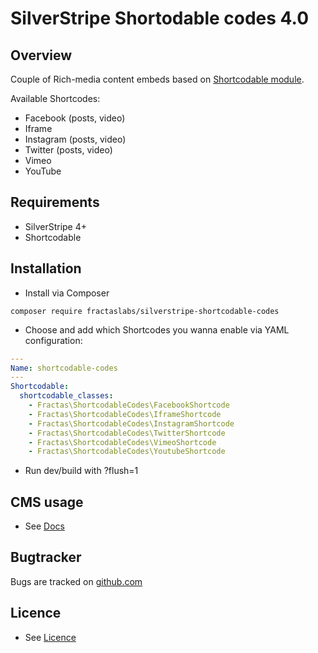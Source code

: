 # SilverStripe Shortodable codes 4.0

## Overview
Couple of Rich-media content embeds based on [Shortcodable module](https://github.com/sheadawson/silverstripe-shortcodable/).

Available Shortcodes:
 * Facebook (posts, video)
 * Iframe
 * Instagram (posts, video)
 * Twitter (posts, video)
 * Vimeo
 * YouTube


## Requirements
 * SilverStripe 4+
 * Shortcodable


## Installation
 * Install via Composer
```
composer require fractaslabs/silverstripe-shortcodable-codes
```
 * Choose and add which Shortcodes you wanna enable via YAML configuration:
```yaml
---
Name: shortcodable-codes
---
Shortcodable:
  shortcodable_classes:
    - Fractas\ShortcodableCodes\FacebookShortcode
    - Fractas\ShortcodableCodes\IframeShortcode
    - Fractas\ShortcodableCodes\InstagramShortcode
    - Fractas\ShortcodableCodes\TwitterShortcode
    - Fractas\ShortcodableCodes\VimeoShortcode
    - Fractas\ShortcodableCodes\YoutubeShortcode
```
 * Run dev/build with ?flush=1


## CMS usage
 * See [Docs](https://github.com/fractaslabs/silverstripe-shortcodable-codes/blob/master/docs/en/userguide.md)


## Bugtracker
Bugs are tracked on [github.com](https://github.com/fractaslabs/silverstripe-shortcodable-codes/issues)


## Licence
 * See [Licence](https://github.com/fractaslabs/silverstripe-shortcodable-codes/LICENSE)
